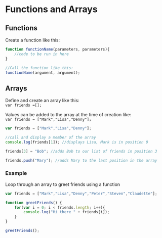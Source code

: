 # Functions and Arrays
## Functions
Create a function like this:

```javascript
function functionName(parameters, parameters){
    //code to be run in here
}

//Call the function like this:
functionName(argument, argument);
```

## Arrays
Define and create an array like this:  
`var friends =[];`  
 
Values can be added to the array at the time of creation like:  
`var friends = ["Mark","Lisa","Denny"];`

```javascript
var friends = ["Mark","Lisa","Denny"];

//call and display a member of the array
console.log(friends[1]); //displays Lisa, Mark is in position 0

friends[3] = "Bob"; //adds Bob to our list of friends in position 3

friends.push("Mary"); //adds Mary to the last position in the array
```

### Example
Loop through an array to greet friends using a function

```javascript
var friends = ["Mark","Lisa","Denny","Peter","Steven","Claudette"];

function greetFriends() {
    for(var i = 0; i < friends.length; i++){
        console.log("Hi there " + friends[i]);
    }
}

greetFriends();
```